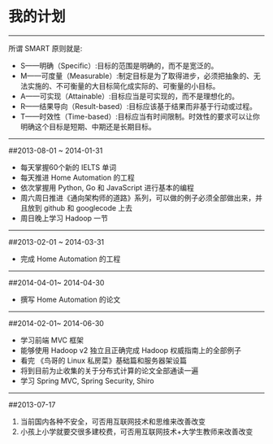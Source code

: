 我的计划
=======

***
所谓 SMART 原则就是:

* S——明确（Specific）:目标的范围是明确的，而不是宽泛的。
* M——可度量（Measurable）:制定目标是为了取得进步，必须把抽象的、无法实施的、不可衡量的大目标简化成实际的、可衡量的小目标。
* A——可实现（Attainable）:目标应当是可实现的，而不是理想化的。
* R——结果导向（Result-based）:目标应该基于结果而非基于行动或过程。
* T——时效性（Time-based）:目标应当有时间限制。时效性的要求可以让你明确这个目标是短期、中期还是长期目标。

***
##2013-08-01 ~ 2014-01-31
* 每天掌握60个新的 IELTS 单词
* 每天推进 Home Automation 的工程
* 依次掌握用 Python, Go 和 JavaScript 进行基本的编程
* 周六周日推进《通向架构师的道路》系列，可以做的例子必须全部做出来，并且放到 github 和 googlecode 上去
* 周日晚上学习 Hadoop 一节

***
##2013-02-01 ~ 2014-03-31
* 完成 Home Automation 的工程

***
##2014-04-01~ 2014-04-30
* 撰写 Home Automation 的论文

***
##2014-02-01~ 2014-06-30
* 学习前端 MVC 框架
* 能够使用 Hadoop v2 独立且正确完成 Hadoop 权威指南上的全部例子 
* 看完 《鸟哥的 Linux 私房菜》基础篇和服务器架设篇
* 将到目前为止收集的关于分布式计算的论文全部通读一遍
* 学习 Spring MVC, Spring Security, Shiro

***
##2013-07-17
1. 当前国内各种不安全，可否用互联网技术和思维来改善改变
2. 小孩上小学就要交很多建校费，可否用互联网技术+大学生教师来改善改变